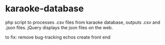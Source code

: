 karaoke-database
================

php script to processes .csv files from karaoke database, outputs .csv and .json files.  jQuery displays the json files on the web. 

to fix: 
remove bug-tracking echos
create front end
